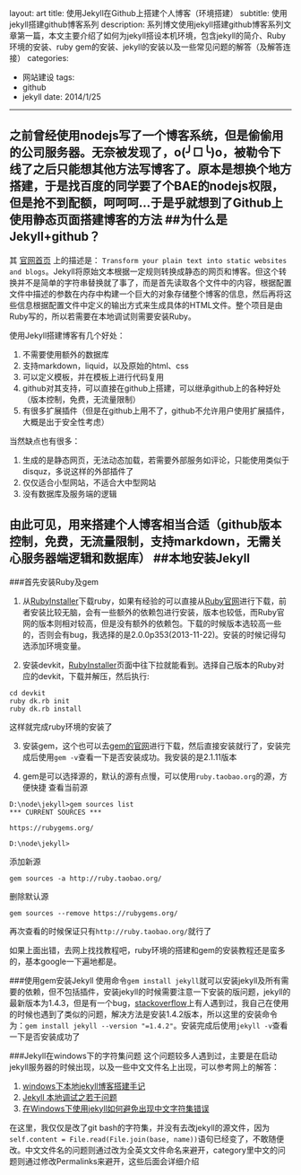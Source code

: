 layout: art
title: 使用Jekyll在Github上搭建个人博客（环境搭建）
subtitle: 使用jekyll搭建github博客系列
description: 系列博文使用jekyll搭建github博客系列文章第一篇，本文主要介绍了如何为jekyll搭设本机环境，包含jekyll的简介、Ruby环境的安装、ruby gem的安装、jekyll的安装以及一些常见问题的解答（及解答连接）
categories: 
- 网站建设
tags: 
- github
- jekyll
date: 2014/1/25
---
 
之前曾经使用nodejs写了一个博客系统，但是偷偷用的公司服务器。无奈被发现了，o(╯□╰)o，被勒令下线了之后只能想其他方法写博客了。原本是想换个地方搭建，于是找百度的同学要了个BAE的nodejs权限，但是抢不到配额，呵呵呵...于是乎就想到了Github上使用静态页面搭建博客的方法
##为什么是Jekyll+github？
---
其 [官网首页](http://jekyllrb.com/) 上的描述是： ```Transform your plain text into static websites and blogs```。Jekyll将原始文本根据一定规则转换成静态的网页和博客。但这个转换并不是简单的字符串替换就了事了，而是首先读取各个文件中的内容，根据配置文件中描述的参数在内存中构建一个巨大的对象存储整个博客的信息，然后再将这些信息根据配置文件中定义的输出方式来生成具体的HTML文件。整个项目是由Ruby写的，所以若需要在本地调试则需要安装Ruby。

使用Jekyll搭建博客有几个好处：
1. 不需要使用额外的数据库
2. 支持markdown，liquid，以及原始的html、css
3. 可以定义模板，并在模板上进行代码复用
4. github对其支持，可以直接在github上搭建，可以继承github上的各种好处（版本控制，免费，无流量限制）
5. 有很多扩展插件（但是在github上用不了，github不允许用户使用扩展插件，大概是出于安全性考虑）

当然缺点也有很多：
1. 生成的是静态网页，无法动态加载，若需要外部服务如评论，只能使用类似于disquz，多说这样的外部插件了
2. 仅仅适合小型网站，不适合大中型网站
3. 没有数据库及服务端的逻辑

由此可见，用来搭建个人博客相当合适（github版本控制，免费，无流量限制，支持markdown，无需关心服务器端逻辑和数据库）
##本地安装Jekyll
---
###首先安装Ruby及gem
1. 从[RubyInstaller](http://rubyinstaller.org/)下载ruby，如果有经验的可以直接从[Ruby官网](https://www.ruby-lang.org/zh_cn/downloads/)进行下载，前者安装比较无脑，会有一些额外的依赖包进行安装，版本也较低，而Ruby官网的版本则相对较高，但是没有额外的依赖包。下载的时候版本选较高一些的，否则会有bug，我选择的是2.0.0p353(2013-11-22)。安装的时候记得勾选添加环境变量。

2. 安装devkit，[RubyInstaller](http://rubyinstaller.org/)页面中往下拉就能看到。选择自己版本的Ruby对应的devkit，下载并解压，然后执行:
```shell
cd devkit
ruby dk.rb init
ruby dk.rb install
```
这样就完成ruby环境的安装了

3. 安装gem，这个也可以去[gem的官网](http://rubygems.org/)进行下载，然后直接安装就行了，安装完成后使用```gem -v```查看一下是否安装成功。我安装的是2.1.11版本

4. gem是可以选择源的，默认的源有点慢，可以使用```ruby.taobao.org```的源，方便快捷
查看当前源

```shell
D:\node\jekyll>gem sources list
*** CURRENT SOURCES ***

https://rubygems.org/

D:\node\jekyll>
```

添加新源
```shell
gem sources -a http://ruby.taobao.org/
```

删除默认源
```shell
gem sources --remove https://rubygems.org/
```

再次查看的时候保证只有```http://ruby.taobao.org/```就行了

如果上面出错，去网上找找教程吧，ruby环境的搭建和gem的安装教程还是蛮多的，基本google一下遍地都是。

###使用gem安装Jekyll
使用命令```gem install jekyll```就可以安装jekyll及所有需要的依赖，但不包括插件，安装jekyll的时候需要注意一下安装的版问题，jekyll的最新版本为1.4.3，但是有一个bug，[stackoverflow](http://stackoverflow.com/questions/21137096/jekyll-error-running-jekyll-serve)上有人遇到过，我自己在使用的时候也遇到了类似的问题，解决方法是安装1.4.2版本，所以这里的安装命令为：```gem install jekyll --version "=1.4.2"```。安装完成后使用```jekyll -v```查看一下是否安装成功了

###Jekyll在windows下的字符集问题
这个问题较多人遇到过，主要是在启动jekyll服务器的时候出现，以及一些中文文件名上出现，可以参考网上的解答：
1. [windows下本地jekyll博客搭建手记](http://blog.jsfor.com/skill/2013/09/07/jekyll-local-structures-notes/)
2. [Jekyll 本地调试之若干问题](http://chxt6896.github.io/blog/2012/02/13/blog-jekyll-native.html)
3. [在Windows下使用jekyll如何避免出现中文字符集错误](http://yanping.me/cn/blog/2012/10/09/chinese-charset-problems-with-jekyll/)

在这里，我仅仅是改了git bash的字符集，并没有去改jekyll的源文件，因为```self.content = File.read(File.join(base, name))```语句已经变了，不敢随便改。中文文件名的问题则通过改为全英文文件命名来避开，category里中文的问题则通过修改Permalinks来避开，这些后面会详细介绍




